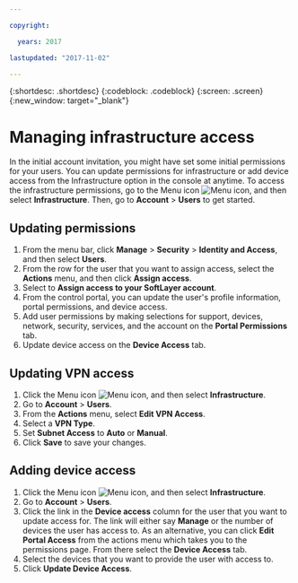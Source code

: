 ```yaml
---

copyright:

  years: 2017

lastupdated: "2017-11-02"

---
```


{:shortdesc: .shortdesc}
{:codeblock: .codeblock}
{:screen: .screen}
{:new_window: target="_blank"}

# Managing infrastructure access

In the initial account invitation, you might have set some initial permissions for your users. You can update permissions for infrastructure or add device access from the Infrastructure option in the console at anytime. To access the infrastructure permissions, go to the Menu icon ![Menu icon](../icons/icon_hamburger.svg), and then select **Infrastructure**. Then, go to **Account** &gt; **Users** to get started.

## Updating permissions

1. From the menu bar, click **Manage** &gt; **Security** &gt; **Identity and Access**, and then select **Users**.
2. From the row for the user that you want to assign access, select the **Actions** menu, and then click **Assign access**.
3. Select to **Assign access to your SoftLayer account**.
4. From the control portal, you can update the user's profile information, portal permissions, and device access.
5. Add user permissions by making selections for support, devices, network, security, services, and the account on the **Portal Permissions** tab.
6. Update device access on the **Device Access** tab.

## Updating VPN access

1. Click the Menu icon ![Menu icon](../icons/icon_hamburger.svg), and then select **Infrastructure**.
2. Go to **Account** &gt; **Users**.
3. From the **Actions** menu, select **Edit VPN Access**.
4. Select a **VPN Type**.
5. Set **Subnet Access** to **Auto** or **Manual**.
6. Click **Save** to save your changes.

## Adding device access

1. Click the Menu icon ![Menu icon](../icons/icon_hamburger.svg), and then select **Infrastructure**.
2. Go to **Account** &gt; **Users**.
3. Click the link in the **Device access** column for the user that you want to update access for. The link will either say **Manage** or the number of devices the user has access to. As an alternative, you can click **Edit Portal Access** from the actions menu which takes you to the permissions page. From there select the **Device Access** tab. 
4. Select the devices that you want to provide the user with access to.
5. Click **Update Device Access**.






